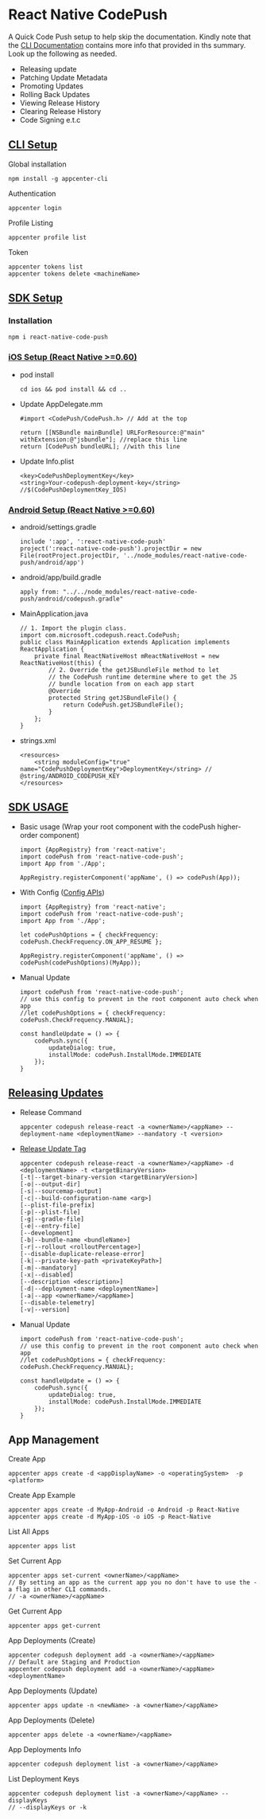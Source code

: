 
# React Native CodePush

A Quick Code Push setup to help skip the documentation. Kindly note that the [CLI Documentation](https://learn.microsoft.com/en-us/appcenter/distribution/codepush/cli) contains more info that provided in ths summary.  
Look up the following as needed.
  - Releasing update
  - Patching Update Metadata
  - Promoting Updates
  - Rolling Back Updates
  - Viewing Release History
  - Clearing Release History
  - Code Signing e.t.c

## [CLI Setup](https://learn.microsoft.com/en-us/appcenter/distribution/codepush/cli)
Global installation  
```
npm install -g appcenter-cli
```
Authentication 
```
appcenter login
```
Profile Listing 
```
appcenter profile list
```
Token 
```
appcenter tokens list
appcenter tokens delete <machineName>
```


## [SDK Setup](https://learn.microsoft.com/en-us/appcenter/distribution/codepush/rn-overview)

### Installation  
```
npm i react-native-code-push
```

### [iOS Setup (React Native >=0.60)](https://github.com/microsoft/react-native-code-push/blob/HEAD/docs/setup-ios.md)
  - pod install
    ```
    cd ios && pod install && cd ..
    ```
  - Update AppDelegate.mm
    ```
    #import <CodePush/CodePush.h> // Add at the top

    return [[NSBundle mainBundle] URLForResource:@"main" withExtension:@"jsbundle"]; //replace this line
    return [CodePush bundleURL]; //with this line
    ```
  - Update Info.plist
    ```
    <key>CodePushDeploymentKey</key>
	<string>Your-codepush-deployment-key</string> //$(CodePushDeploymentKey_IOS)
    ```

### [Android Setup (React Native >=0.60)](https://github.com/microsoft/react-native-code-push/blob/HEAD/docs/setup-android.md)
  - android/settings.gradle
    ```
    include ':app', ':react-native-code-push'
    project(':react-native-code-push').projectDir = new File(rootProject.projectDir, '../node_modules/react-native-code-push/android/app')
    ```
  - android/app/build.gradle
    ```
    apply from: "../../node_modules/react-native-code-push/android/codepush.gradle"
    ```
  - MainApplication.java
    ```
    // 1. Import the plugin class.
    import com.microsoft.codepush.react.CodePush;
    public class MainApplication extends Application implements ReactApplication {
        private final ReactNativeHost mReactNativeHost = new ReactNativeHost(this) {
            // 2. Override the getJSBundleFile method to let
            // the CodePush runtime determine where to get the JS
            // bundle location from on each app start
            @Override
            protected String getJSBundleFile() {
                return CodePush.getJSBundleFile();
            }
        };
    }
    ```
  - strings.xml
    ```
    <resources>
        <string moduleConfig="true" name="CodePushDeploymentKey">DeploymentKey</string> // @string/ANDROID_CODEPUSH_KEY
    </resources>
    ```

## [SDK USAGE](https://learn.microsoft.com/en-us/appcenter/distribution/codepush/rn-plugin)

  - Basic usage (Wrap your root component with the codePush higher-order component)
    ```
    import {AppRegistry} from 'react-native';
    import codePush from 'react-native-code-push';
    import App from './App';

    AppRegistry.registerComponent('appName', () => codePush(App));
    ``` 
  - With Config ([Config APIs](https://learn.microsoft.com/en-us/appcenter/distribution/codepush/rn-api-ref))
    ```
    import {AppRegistry} from 'react-native';
    import codePush from 'react-native-code-push';
    import App from './App';

    let codePushOptions = { checkFrequency: codePush.CheckFrequency.ON_APP_RESUME };

    AppRegistry.registerComponent('appName', () => codePush(codePushOptions)(MyApp));
    ``` 
  - Manual Update
    ```
    import codePush from 'react-native-code-push';
    // use this config to prevent in the root component auto check when app 
    //let codePushOptions = { checkFrequency: codePush.CheckFrequency.MANUAL};

    const handleUpdate = () => {
        codePush.sync({
            updateDialog: true,
            installMode: codePush.InstallMode.IMMEDIATE
        });
    }
    ``` 

## [Releasing Updates](https://learn.microsoft.com/en-us/appcenter/distribution/codepush/rn-updates)

  - Release Command
    ```
    appcenter codepush release-react -a <ownerName>/<appName> --deployment-name <deploymentName> --mandatory -t <version>
    ``` 
  - [Release Update Tag](https://learn.microsoft.com/en-us/appcenter/distribution/codepush/cli#releasing-updates)
    ```
    appcenter codepush release-react -a <ownerName>/<appName> -d <deploymentName> -t <targetBinaryVersion>
    [-t|--target-binary-version <targetBinaryVersion>]
    [-o|--output-dir]
    [-s|--sourcemap-output]
    [-c|--build-configuration-name <arg>]
    [--plist-file-prefix]
    [-p|--plist-file]
    [-g|--gradle-file]
    [-e|--entry-file]
    [--development]
    [-b|--bundle-name <bundleName>]
    [-r|--rollout <rolloutPercentage>]
    [--disable-duplicate-release-error]
    [-k|--private-key-path <privateKeyPath>]
    [-m|--mandatory]
    [-x|--disabled]
    [--description <description>]
    [-d|--deployment-name <deploymentName>]
    [-a|--app <ownerName>/<appName>]
    [--disable-telemetry]
    [-v|--version]
    ``` 
  - Manual Update
    ```
    import codePush from 'react-native-code-push';
    // use this config to prevent in the root component auto check when app 
    //let codePushOptions = { checkFrequency: codePush.CheckFrequency.MANUAL};

    const handleUpdate = () => {
        codePush.sync({
            updateDialog: true,
            installMode: codePush.InstallMode.IMMEDIATE
        });
    }
    ``` 



## App Management
Create App  
```
appcenter apps create -d <appDisplayName> -o <operatingSystem>  -p <platform>
```
Create App Example 
```
appcenter apps create -d MyApp-Android -o Android -p React-Native
appcenter apps create -d MyApp-iOS -o iOS -p React-Native
```
List All Apps 
```
appcenter apps list
```
Set Current App 
```
appcenter apps set-current <ownerName>/<appName>
// By setting an app as the current app you no don't have to use the -a flag in other CLI commands.
// -a <ownerName>/<appName>
```
Get Current App 
```
appcenter apps get-current
```
App Deployments (Create)
```
appcenter codepush deployment add -a <ownerName>/<appName>
// Default are Staging and Production
appcenter codepush deployment add -a <ownerName>/<appName> <deploymentName>
```
App Deployments (Update)
```
appcenter apps update -n <newName> -a <ownerName>/<appName>
```
App Deployments (Delete)
```
appcenter apps delete -a <ownerName>/<appName>
```
App Deployments Info
```
appcenter codepush deployment list -a <ownerName>/<appName>
```
List Deployment Keys
```
appcenter codepush deployment list -a <ownerName>/<appName> --displayKeys
// --displayKeys or -k
```

